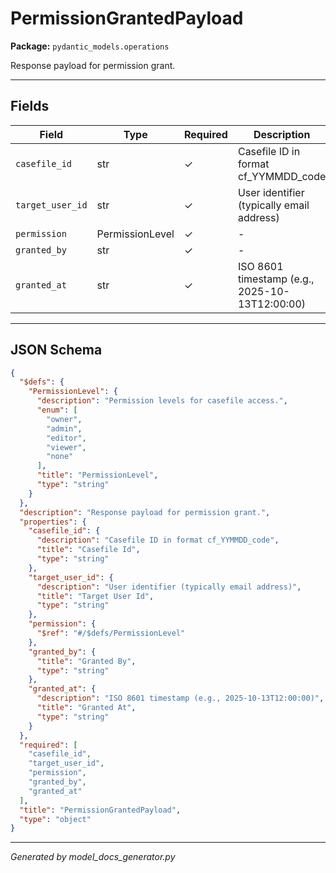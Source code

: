 # PermissionGrantedPayload

**Package:** `pydantic_models.operations`

Response payload for permission grant.

---

## Fields

| Field | Type | Required | Description |
|-------|------|----------|-------------|
| `casefile_id` | str | ✓ | Casefile ID in format cf_YYMMDD_code |
| `target_user_id` | str | ✓ | User identifier (typically email address) |
| `permission` | PermissionLevel | ✓ | - |
| `granted_by` | str | ✓ | - |
| `granted_at` | str | ✓ | ISO 8601 timestamp (e.g., 2025-10-13T12:00:00) |

---

## JSON Schema

```json
{
  "$defs": {
    "PermissionLevel": {
      "description": "Permission levels for casefile access.",
      "enum": [
        "owner",
        "admin",
        "editor",
        "viewer",
        "none"
      ],
      "title": "PermissionLevel",
      "type": "string"
    }
  },
  "description": "Response payload for permission grant.",
  "properties": {
    "casefile_id": {
      "description": "Casefile ID in format cf_YYMMDD_code",
      "title": "Casefile Id",
      "type": "string"
    },
    "target_user_id": {
      "description": "User identifier (typically email address)",
      "title": "Target User Id",
      "type": "string"
    },
    "permission": {
      "$ref": "#/$defs/PermissionLevel"
    },
    "granted_by": {
      "title": "Granted By",
      "type": "string"
    },
    "granted_at": {
      "description": "ISO 8601 timestamp (e.g., 2025-10-13T12:00:00)",
      "title": "Granted At",
      "type": "string"
    }
  },
  "required": [
    "casefile_id",
    "target_user_id",
    "permission",
    "granted_by",
    "granted_at"
  ],
  "title": "PermissionGrantedPayload",
  "type": "object"
}
```

---

*Generated by model_docs_generator.py*
